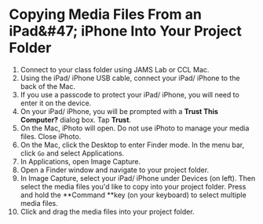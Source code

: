# Copying Media Files From an iPad&\#47; iPhone Into Your Project Folder

1. Connect to your class folder using JAMS Lab or CCL Mac.
2. Using the iPad/ iPhone USB cable, connect your iPad/ iPhone to the back of the Mac.
3. If you use a passcode to protect your iPad/ iPhone, you will need to enter it on the device.
4. On your iPad/ iPhone, you will be prompted with a **Trust This Computer?** dialog box. Tap **Trust**.
5. On the Mac, iPhoto will open. Do not use iPhoto to manage your media files. Close iPhoto.
6. On the Mac, click the Desktop to enter Finder mode. In the menu bar, click `Go` and select Applications.
7. In Applications, open Image Capture.
8. Open a Finder window and navigate to your project folder.
9. In Image Capture, select your iPad/ iPhone under Devices \(on left\). Then select the media files you'd like to copy into your project folder. Press and hold the **Command **key \(on your keyboard\) to select multiple media files.
10. Click and drag the media files into your project folder.



